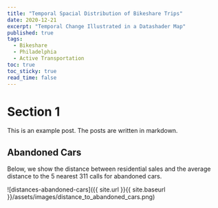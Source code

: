 ```yaml
---
title: "Temporal Spacial Distribution of Bikeshare Trips"
date: 2020-12-21
excerpt: "Temporal Change Illustrated in a Datashader Map"
published: true
tags:
  - Bikeshare
  - Philadelphia
  - Active Transportation
toc: true
toc_sticky: true
read_time: false
---
```


# Section 1

This is an example post. The posts are written in markdown.

## Abandoned Cars

Below, we show the distance between residential sales and the average distance to the 5 nearest 311 calls for abandoned cars.

![distances-abandoned-cars]({{ site.url }}{{ site.baseurl }}/assets/images/distance_to_abandoned_cars.png)
